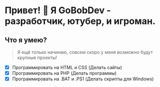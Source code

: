# Привет! 👋 Я GoBobDev - разработчик, ютубер, и игроман.

## Что я умею?

> Я ещё только начинаю, совсем скоро у меня *возможно* будут крупные проекты!

- [x] Программировать на HTML и CSS (Делать сайты)
- [x] Программировать на PHP (Делать программы)
- [x] Программировать на .BAT и .PS1 (Делать скрипты для Windows)

